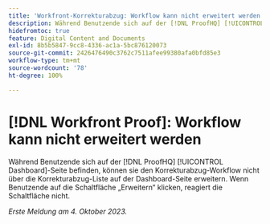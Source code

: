 ```yaml
---
title: 'Workfront-Korrekturabzug: Workflow kann nicht erweitert werden'
description: Während Benutzende sich auf der [!DNL ProofHQ] [!UICONTROL Dashboard]-Seite befinden, können sie den Korrekturabzug-Workflow nicht über die Korrekturabzug-Liste auf der Dashboard-Seite erweitern. Wenn Benutzende auf die Schaltfläche „Erweitern“ klicken, reagiert die Schaltfläche nicht.
hidefromtoc: true
feature: Digital Content and Documents
exl-id: 8b5b5847-9cc8-4336-ac1a-5bc876120073
source-git-commit: 2426476490c3762c7511afee99380afa0bfd85e3
workflow-type: tm+mt
source-wordcount: '78'
ht-degree: 100%

---
```


# [!DNL Workfront Proof]: Workflow kann nicht erweitert werden

<!--Won't fix, live until Proof deprecated-->

Während Benutzende sich auf der [!DNL ProofHQ] [!UICONTROL Dashboard]-Seite befinden, können sie den Korrekturabzug-Workflow nicht über die Korrekturabzug-Liste auf der Dashboard-Seite erweitern. Wenn Benutzende auf die Schaltfläche „Erweitern“ klicken, reagiert die Schaltfläche nicht.

_Erste Meldung am 4. Oktober 2023._
